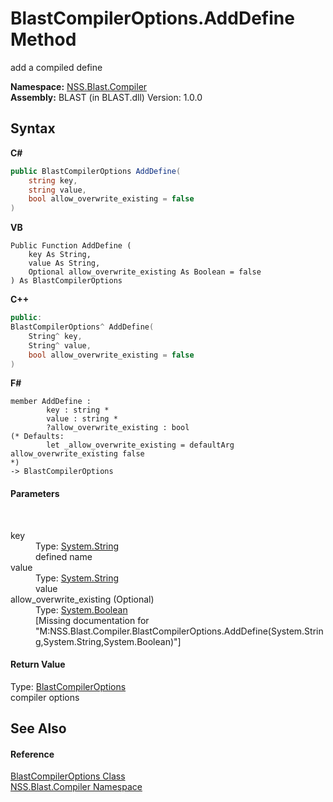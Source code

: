# BlastCompilerOptions.AddDefine Method 
 

add a compiled define

**Namespace:**&nbsp;<a href="26a25caa-f50b-92ad-f15c-dbb9db1493ae.md">NSS.Blast.Compiler</a><br />**Assembly:**&nbsp;BLAST (in BLAST.dll) Version: 1.0.0

## Syntax

**C#**<br />
``` C#
public BlastCompilerOptions AddDefine(
	string key,
	string value,
	bool allow_overwrite_existing = false
)
```

**VB**<br />
``` VB
Public Function AddDefine ( 
	key As String,
	value As String,
	Optional allow_overwrite_existing As Boolean = false
) As BlastCompilerOptions
```

**C++**<br />
``` C++
public:
BlastCompilerOptions^ AddDefine(
	String^ key, 
	String^ value, 
	bool allow_overwrite_existing = false
)
```

**F#**<br />
``` F#
member AddDefine : 
        key : string * 
        value : string * 
        ?allow_overwrite_existing : bool 
(* Defaults:
        let _allow_overwrite_existing = defaultArg allow_overwrite_existing false
*)
-> BlastCompilerOptions 

```


#### Parameters
&nbsp;<dl><dt>key</dt><dd>Type: <a href="https://docs.microsoft.com/dotnet/api/system.string" target="_blank" rel="noopener noreferrer">System.String</a><br />defined name</dd><dt>value</dt><dd>Type: <a href="https://docs.microsoft.com/dotnet/api/system.string" target="_blank" rel="noopener noreferrer">System.String</a><br />value</dd><dt>allow_overwrite_existing (Optional)</dt><dd>Type: <a href="https://docs.microsoft.com/dotnet/api/system.boolean" target="_blank" rel="noopener noreferrer">System.Boolean</a><br />\[Missing <param name="allow_overwrite_existing"/> documentation for "M:NSS.Blast.Compiler.BlastCompilerOptions.AddDefine(System.String,System.String,System.Boolean)"\]</dd></dl>

#### Return Value
Type: <a href="acd2f6cc-9dc8-39b3-7ff6-2a1a35ecce47.md">BlastCompilerOptions</a><br />compiler options

## See Also


#### Reference
<a href="acd2f6cc-9dc8-39b3-7ff6-2a1a35ecce47.md">BlastCompilerOptions Class</a><br /><a href="26a25caa-f50b-92ad-f15c-dbb9db1493ae.md">NSS.Blast.Compiler Namespace</a><br />